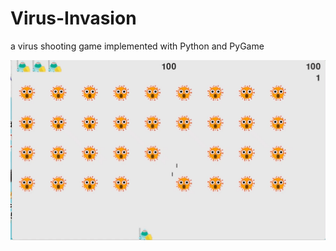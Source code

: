 # Virus-Invasion
a virus shooting game implemented with Python and PyGame


<img src ="virus.gif" />
